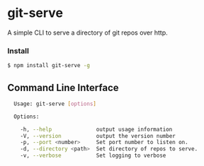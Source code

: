 # git-serve
A simple CLI to serve a directory of git repos over http.


### Install

```sh
$ npm install git-serve -g
```

## Command Line Interface

```sh
  Usage: git-serve [options]

  Options:

    -h, --help              output usage information
    -V, --version           output the version number
    -p, --port <number>     Set port number to listen on.
    -d, --directory <path>  Set directory of repos to serve.
    -v, --verbose           Set logging to verbose
```

